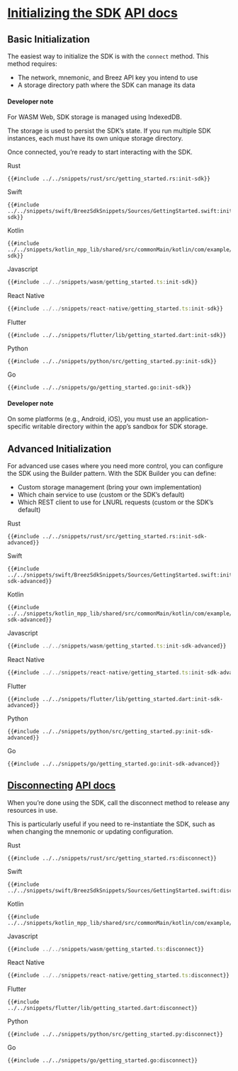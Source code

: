 <h1 id="initializing">
    <a class="header" href="#initializing">Initializing the SDK</a>
    <a class="tag" target="_blank" href="https://breez.github.io/spark-sdk/breez_sdk_spark/struct.BreezSdk.html#method.connect">API docs</a>
</h1>

## Basic Initialization

The easiest way to initialize the SDK is with the `connect` method. This method requires:
- The network, mnemonic, and Breez API key you intend to use  
- A storage directory path where the SDK can manage its data  

<div class="warning">
<h4>Developer note</h4>
For WASM Web, SDK storage is managed using IndexedDB.
</div>

The storage is used to persist the SDK’s state. If you run multiple SDK instances, each must have its own unique storage directory.

Once connected, you’re ready to start interacting with the SDK.

<custom-tabs category="lang">
<div slot="title">Rust</div>
<section>

```rust,ignore
{{#include ../../snippets/rust/src/getting_started.rs:init-sdk}}
```

</section>

<div slot="title">Swift</div>
<section>

```swift,ignore
{{#include ../../snippets/swift/BreezSdkSnippets/Sources/GettingStarted.swift:init-sdk}}
```

</section>

<div slot="title">Kotlin</div>
<section>

```kotlin,ignore
{{#include ../../snippets/kotlin_mpp_lib/shared/src/commonMain/kotlin/com/example/kotlinmpplib/GettingStarted.kt:init-sdk}}
```

</section>

<div slot="title">Javascript</div>
<section>

```typescript
{{#include ../../snippets/wasm/getting_started.ts:init-sdk}}
```

</section>

<div slot="title">React Native</div>
<section>

```typescript
{{#include ../../snippets/react-native/getting_started.ts:init-sdk}}
```

</section>

<div slot="title">Flutter</div>
<section>

```dart,ignore
{{#include ../../snippets/flutter/lib/getting_started.dart:init-sdk}}
```
</section>

<div slot="title">Python</div>
<section>

```python,ignore 
{{#include ../../snippets/python/src/getting_started.py:init-sdk}}
```
</section>

<div slot="title">Go</div>
<section>

```go,ignore
{{#include ../../snippets/go/getting_started.go:init-sdk}}
```
</section>
</custom-tabs>

<div class="warning">
<h4>Developer note</h4>

On some platforms (e.g., Android, iOS), you must use an application-specific writable directory within the app’s sandbox for SDK storage.

</div>

## Advanced Initialization

For advanced use cases where you need more control, you can configure the SDK using the Builder pattern. With the SDK Builder you can define:
- Custom storage management (bring your own implementation)
- Which chain service to use (custom or the SDK’s default)
- Which REST client to use for LNURL requests (custom or the SDK’s default)

<custom-tabs category="lang">
<div slot="title">Rust</div>
<section>

```rust,ignore
{{#include ../../snippets/rust/src/getting_started.rs:init-sdk-advanced}}
```

</section>

<div slot="title">Swift</div>
<section>

```swift,ignore
{{#include ../../snippets/swift/BreezSdkSnippets/Sources/GettingStarted.swift:init-sdk-advanced}}
```

</section>

<div slot="title">Kotlin</div>
<section>

```kotlin,ignore
{{#include ../../snippets/kotlin_mpp_lib/shared/src/commonMain/kotlin/com/example/kotlinmpplib/GettingStarted.kt:init-sdk-advanced}}
```

</section>

<div slot="title">Javascript</div>
<section>

```typescript
{{#include ../../snippets/wasm/getting_started.ts:init-sdk-advanced}}
```

</section>

<div slot="title">React Native</div>
<section>

```typescript
{{#include ../../snippets/react-native/getting_started.ts:init-sdk-advanced}}
```

</section>

<div slot="title">Flutter</div>
<section>

```dart,ignore
{{#include ../../snippets/flutter/lib/getting_started.dart:init-sdk-advanced}}
```
</section>

<div slot="title">Python</div>
<section>

```python,ignore 
{{#include ../../snippets/python/src/getting_started.py:init-sdk-advanced}}
```
</section>

<div slot="title">Go</div>
<section>

```go,ignore
{{#include ../../snippets/go/getting_started.go:init-sdk-advanced}}
```
</section>
</custom-tabs>

<h2 id="disconnecting">
    <a class="header" href="#disconnecting">Disconnecting</a>
    <a class="tag" target="_blank" href="https://breez.github.io/spark-sdk/breez_sdk_spark/struct.BreezSdk.html#method.disconnect">API docs</a>
</h2>

When you’re done using the SDK, call the disconnect method to release any resources in use.

This is particularly useful if you need to re-instantiate the SDK, such as when changing the mnemonic or updating configuration.

<custom-tabs category="lang">
<div slot="title">Rust</div>
<section>

```rust,ignore
{{#include ../../snippets/rust/src/getting_started.rs:disconnect}}
```

</section>

<div slot="title">Swift</div>
<section>

```swift,ignore
{{#include ../../snippets/swift/BreezSdkSnippets/Sources/GettingStarted.swift:disconnect}}
```

</section>

<div slot="title">Kotlin</div>
<section>

```kotlin,ignore
{{#include ../../snippets/kotlin_mpp_lib/shared/src/commonMain/kotlin/com/example/kotlinmpplib/GettingStarted.kt:disconnect}}
```

</section>

<div slot="title">Javascript</div>
<section>

```typescript
{{#include ../../snippets/wasm/getting_started.ts:disconnect}}
```

</section>

<div slot="title">React Native</div>
<section>

```typescript
{{#include ../../snippets/react-native/getting_started.ts:disconnect}}
```

</section>

<div slot="title">Flutter</div>
<section>

```dart,ignore
{{#include ../../snippets/flutter/lib/getting_started.dart:disconnect}}
```
</section>

<div slot="title">Python</div>
<section>

```python,ignore 
{{#include ../../snippets/python/src/getting_started.py:disconnect}}
```
</section>

<div slot="title">Go</div>
<section>

```go,ignore
{{#include ../../snippets/go/getting_started.go:disconnect}}
```
</section>
</custom-tabs>
